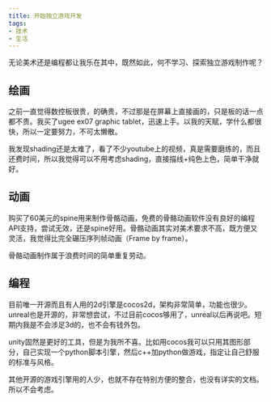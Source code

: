 ```yaml
---
title: 开始独立游戏开发
tags:
- 技术
- 生活
---
```


无论美术还是编程都让我乐在其中，既然如此，何不学习、探索独立游戏制作呢？

<!--more-->


## 绘画
之前一直觉得数控板很贵，的确贵，不过那是在屏幕上直接画的，只是板的话一点都不贵。我买了ugee ex07 graphic tablet，迅速上手。以我的天赋，学什么都很快，所以一定要努力，不可太懒散。

我发现shading还是太难了，看了不少youtube上的视频，真是需要磨练的，而且还费时间，所以我觉得可以不用考虑shading，直接描线+纯色上色，简单干净就好。

## 动画
购买了60美元的spine用来制作骨骼动画，免费的骨骼动画软件没有良好的编程API支持，尝试无效，还是spine好用。骨骼动画其实对美术要求不高，既方便又灵活，我觉得比完全碾压序列帧动画（Frame by frame）。

骨骼动画制作属于浪费时间的简单重复劳动。

## 编程
目前唯一开源而且有人用的2d引擎是cocos2d，架构非常简单，功能也很少。unreal也是开源的，非常想尝试，不过目前cocos够用了，unreal以后再说吧。短期内我是不会涉足3d的，也不会有钱外包。

unity固然是更好的工具，但是为我所不喜。比如用cocos我可以只用其图形部分，自己实现一个python脚本引擎，然后c++加python做游戏，指定让自己舒服的标准与风格。

其他开源的游戏引擎用的人少，也就不存在特别方便的整合，也没有详实的文档。所以不会考虑。
